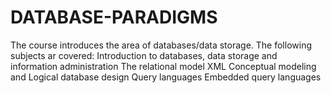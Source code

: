 # DATABASE-PARADIGMS
The course introduces the area of databases/data storage. The following subjects ar covered:  Introduction to databases, data storage and information administration The relational model XML Conceptual modeling and Logical database design Query languages Embedded query languages
